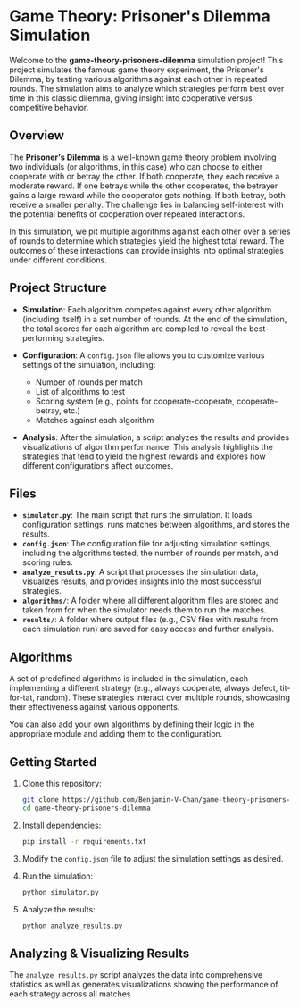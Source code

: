 # Game Theory: Prisoner's Dilemma Simulation

Welcome to the **game-theory-prisoners-dilemma** simulation project! This project simulates the famous game theory experiment, the Prisoner's Dilemma, by testing various algorithms against each other in repeated rounds. The simulation aims to analyze which strategies perform best over time in this classic dilemma, giving insight into cooperative versus competitive behavior.

## Overview

The **Prisoner's Dilemma** is a well-known game theory problem involving two individuals (or algorithms, in this case) who can choose to either cooperate with or betray the other. If both cooperate, they each receive a moderate reward. If one betrays while the other cooperates, the betrayer gains a large reward while the cooperator gets nothing. If both betray, both receive a smaller penalty. The challenge lies in balancing self-interest with the potential benefits of cooperation over repeated interactions.

In this simulation, we pit multiple algorithms against each other over a series of rounds to determine which strategies yield the highest total reward. The outcomes of these interactions can provide insights into optimal strategies under different conditions.

## Project Structure

- **Simulation**: Each algorithm competes against every other algorithm (including itself) in a set number of rounds. At the end of the simulation, the total scores for each algorithm are compiled to reveal the best-performing strategies.

- **Configuration**: A `config.json` file allows you to customize various settings of the simulation, including:
  - Number of rounds per match
  - List of algorithms to test
  - Scoring system (e.g., points for cooperate-cooperate, cooperate-betray, etc.)
  - Matches against each algorithm
  
- **Analysis**: After the simulation, a script analyzes the results and provides visualizations of algorithm performance. This analysis highlights the strategies that tend to yield the highest rewards and explores how different configurations affect outcomes.

## Files

- **`simulator.py`**: The main script that runs the simulation. It loads configuration settings, runs matches between algorithms, and stores the results.
- **`config.json`**: The configuration file for adjusting simulation settings, including the algorithms tested, the number of rounds per match, and scoring rules.
- **`analyze_results.py`**: A script that processes the simulation data, visualizes results, and provides insights into the most successful strategies.
- **`algorithms/`**: A folder where all different algorithm files are stored and taken from for when the simulator needs them to run the matches.
- **`results/`**: A folder where output files (e.g., CSV files with results from each simulation run) are saved for easy access and further analysis.

## Algorithms

A set of predefined algorithms is included in the simulation, each implementing a different strategy (e.g., always cooperate, always defect, tit-for-tat, random). These strategies interact over multiple rounds, showcasing their effectiveness against various opponents.

You can also add your own algorithms by defining their logic in the appropriate module and adding them to the configuration.

## Getting Started

1. Clone this repository:
   ```bash
   git clone https://github.com/Benjamin-V-Chan/game-theory-prisoners-dilemma.git
   cd game-theory-prisoners-dilemma
   ```

2. Install dependencies:
   ```bash
   pip install -r requirements.txt
   ```

3. Modify the `config.json` file to adjust the simulation settings as desired.

4. Run the simulation:
   ```bash
   python simulator.py
   ```

5. Analyze the results:
   ```bash
   python analyze_results.py
   ```

## Analyzing & Visualizing Results

The `analyze_results.py` script analyzes the data into comprehensive statistics as well as generates visualizations showing the performance of each strategy across all matches
